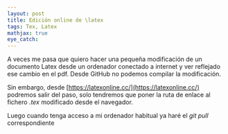 ```yaml
---
layout: post
title: Edición online de \latex
tags: Tex, Latex
mathjax: true
eye_catch: 
---
```


A veces me pasa que quiero hacer una pequeña modificación de un documento Latex desde un ordenador conectado a internet
y ver reflejado ese cambio en el pdf.
Desde GitHub no podemos compilar la modificación. 

Sin embargo, desde [https://latexonline.cc/](https://latexonline.cc/) podremos salir del paso, solo tendremos que poner
la ruta de enlace al fichero *.tex* modificado desde el navegador.

Luego cuando tenga acceso a mi ordenador habitual ya haré el *git pull* correspondiente

